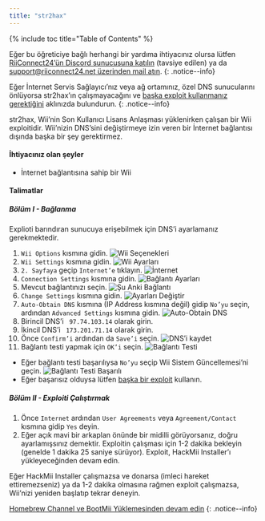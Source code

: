```yaml
---
title: "str2hax"
---
```


{% include toc title="Table of Contents" %}

Eğer bu öğreticiye bağlı herhangi bir yardıma ihtiyacınız olursa lütfen [RiiConnect24’ün Discord sunucusuna katılın](https://discord.gg/rc24) (tavsiye edilen) ya da [support@riiconnect24.net üzerinden mail atın](mailto:support@riiconnect24.net).
{: .notice--info}

Eğer İnternet Servis Sağlayıcı’nız veya ağ ortamınız, özel DNS sunucularını önlüyorsa str2hax’ın çalışmayacağını ve [başka exploit kullanmanız gerektiğini](get-started) aklınızda bulundurun.
{: .notice--info}

str2hax, Wii’nin Son Kullanıcı Lisans Anlaşması yüklenirken çalışan bir Wii exploitidir. Wii’nizin DNS’sini değiştirmeye izin veren bir İnternet bağlantısı dışında başka bir şey gerektirmez.

#### İhtiyacınız olan şeyler

* İnternet bağlantısına sahip bir Wii

#### Talimatlar

##### Bölüm I - Bağlanma

Explioti barındıran sunucuya erişebilmek için DNS’i ayarlamanız gerekmektedir.

1. `Wii Options` kısmına gidin. ![Wii Seçenekleri](/images/RiiConnect24/Internet_1.png)
2. `Wii Settings` kısmına gidin. ![Wii Ayarları](/images/RiiConnect24/Internet_2.png)
3. `2. Sayfaya` geçip `Internet’e` tıklayın. ![İnternet](/images/RiiConnect24/Internet_3.png)
4. `Connection Settings` kısmına gidin. ![Bağlantı Ayarları](/images/RiiConnect24/Internet_4.png)
5. Mevcut bağlantınızı seçin. ![Şu Anki Bağlantı](/images/RiiConnect24/Internet_5.png)
6. `Change Settings` kısmına gidin. ![Ayarları Değiştir](/images/RiiConnect24/Internet_6.png)
7. `Auto-Obtain DNS` kısmına (IP Address kısmına değil) gidip `No’yu` seçin, ardından `Advanced Settings` kısmına gidin. ![Auto-Obtain DNS](/images/RiiConnect24/Internet_7.png)
8. Birincil DNS’i ` 97.74.103.14` olarak girin.
9. İkincil DNS’i ` 173.201.71.14` olarak girin.
10. Önce `Confirm’i` ardından da `Save’i` seçin. ![DNS’i kaydet](/images/RiiConnect24/Internet_10.png)
11. Bağlantı testi yapmak için `OK’i` seçin. ![Bağlantı Testi](/images/RiiConnect24/Internet_11.png)
   - Eğer bağlantı testi başarılıysa `No’yu` seçip Wii Sistem Güncellemesi’ni geçin. ![Bağlantı Testi Başarılı](/images/RiiConnect24/Internet_12.png)
   - Eğer başarısız olduysa lütfen [başka bir exploit](get-started) kullanın.

##### Bölüm II - Exploiti Çalıştırmak

1. Önce `Internet` ardından `User Agreements` veya `Agreement/Contact` kısmına gidip `Yes` deyin.
2. Eğer açık mavi bir arkaplan önünde bir midilli görüyorsanız, doğru ayarlamışsınız demektir. Exploitin çalışması için 1-2 dakika bekleyin (genelde 1 dakika 25 saniye sürüyor). Exploit, HackMii Installer’ı yükleyeceğinden devam edin.

Eğer HackMii Installer çalışmazsa ve donarsa (imleci hareket ettiremezseniz) ya da 1-2 dakika olmasına rağmen exploit çalışmazsa, Wii’nizi yeniden başlatıp tekrar deneyin.

[Homebrew Channel ve BootMii Yüklemesinden devam edin](hbc)
{: .notice--info}
